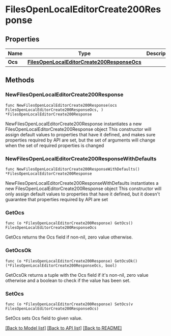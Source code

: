 # FilesOpenLocalEditorCreate200Response

## Properties

Name | Type | Description | Notes
------------ | ------------- | ------------- | -------------
**Ocs** | [**FilesOpenLocalEditorCreate200ResponseOcs**](FilesOpenLocalEditorCreate200ResponseOcs.md) |  | 

## Methods

### NewFilesOpenLocalEditorCreate200Response

`func NewFilesOpenLocalEditorCreate200Response(ocs FilesOpenLocalEditorCreate200ResponseOcs, ) *FilesOpenLocalEditorCreate200Response`

NewFilesOpenLocalEditorCreate200Response instantiates a new FilesOpenLocalEditorCreate200Response object
This constructor will assign default values to properties that have it defined,
and makes sure properties required by API are set, but the set of arguments
will change when the set of required properties is changed

### NewFilesOpenLocalEditorCreate200ResponseWithDefaults

`func NewFilesOpenLocalEditorCreate200ResponseWithDefaults() *FilesOpenLocalEditorCreate200Response`

NewFilesOpenLocalEditorCreate200ResponseWithDefaults instantiates a new FilesOpenLocalEditorCreate200Response object
This constructor will only assign default values to properties that have it defined,
but it doesn't guarantee that properties required by API are set

### GetOcs

`func (o *FilesOpenLocalEditorCreate200Response) GetOcs() FilesOpenLocalEditorCreate200ResponseOcs`

GetOcs returns the Ocs field if non-nil, zero value otherwise.

### GetOcsOk

`func (o *FilesOpenLocalEditorCreate200Response) GetOcsOk() (*FilesOpenLocalEditorCreate200ResponseOcs, bool)`

GetOcsOk returns a tuple with the Ocs field if it's non-nil, zero value otherwise
and a boolean to check if the value has been set.

### SetOcs

`func (o *FilesOpenLocalEditorCreate200Response) SetOcs(v FilesOpenLocalEditorCreate200ResponseOcs)`

SetOcs sets Ocs field to given value.



[[Back to Model list]](../README.md#documentation-for-models) [[Back to API list]](../README.md#documentation-for-api-endpoints) [[Back to README]](../README.md)


